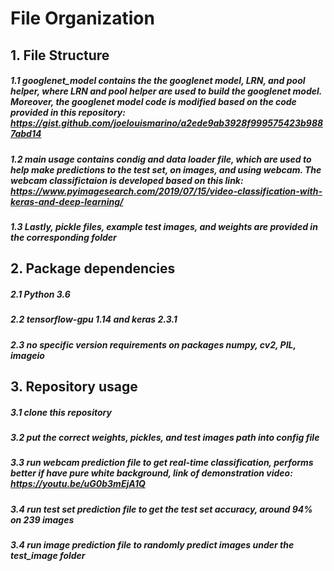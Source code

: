 # File Organization
## 1. File Structure
##### 1.1 googlenet_model contains the the googlenet model, LRN, and pool helper, where LRN and pool helper are used to build the googlenet model. Moreover, the googlenet model code is modified based on the code provided in this repository: https://gist.github.com/joelouismarino/a2ede9ab3928f999575423b9887abd14
##### 1.2 main usage contains condig and data loader file, which are used to help make predictions to the test set, on images, and using webcam. The webcam classifictaion is developed based on this link: https://www.pyimagesearch.com/2019/07/15/video-classification-with-keras-and-deep-learning/
##### 1.3 Lastly, pickle files, example test images, and weights are provided in the corresponding folder
## 2. Package dependencies
##### 2.1 Python 3.6
##### 2.2 tensorflow-gpu 1.14 and keras 2.3.1
##### 2.3 no specific version requirements on packages numpy, cv2, PIL, imageio
## 3. Repository usage
##### 3.1 clone this repository
##### 3.2 put the correct weights, pickles, and test images path into config file
##### 3.3 run webcam prediction file to get real-time classification, performs better if have pure white background, link of demonstration video: https://youtu.be/uG0b3mEjA1Q
##### 3.4 run test set prediction file to get the test set accuracy, around 94% on 239 images
##### 3.4 run image prediction file to randomly predict images under the test_image folder
